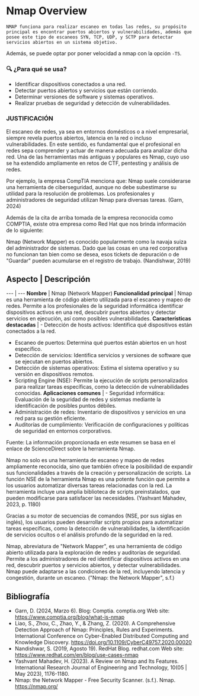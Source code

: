 # Nmap Overview


```
NMAP funciona para realizar escaneo en todas las redes, su propósito principal es encontrar puertos abiertos y vulnerabilidades, además que posee este tipo de escaneos SYN, TCP, UDP, y SCTP para detectar servicios abiertos en un sistema objetivo.
```

Además, se puede optar por poner velocidad a nmap con la opción `-T5`.

### 🔍 ¿Para qué se usa?
- Identificar dispositivos conectados a una red.
- Detectar puertos abiertos y servicios que están corriendo.
- Determinar versiones de software y sistemas operativos.
- Realizar pruebas de seguridad y detección de vulnerabilidades.

### JUSTIFICACIÓN
El escaneo de redes, ya sea en entornos domésticos o a nivel empresarial, siempre revela puertos abiertos, latencia en la red o incluso vulnerabilidades. En este sentido, es fundamental que el profesional en redes sepa comprender y actuar de manera adecuada para analizar dicha red. Una de las herramientas más antiguas y populares es Nmap, cuyo uso se ha extendido ampliamente en retos de CTF, pentesting y análisis de redes.

Por ejemplo, la empresa CompTIA menciona que: Nmap suele considerarse una herramienta de ciberseguridad, aunque no debe subestimarse su utilidad para la resolución de problemas. Los profesionales y administradores de seguridad utilizan Nmap para diversas tareas. (Garn, 2024)

Además de la cita de arriba tomada de la empresa reconocida como COMPTIA, existe otra empresa como Red Hat que nos brinda información de lo siguiente:

Nmap (Network Mapper) es conocido popularmente como la navaja suiza del administrador de sistemas. Dado que las cosas en una red corporativa no funcionan tan bien como se desea, esos tickets de depuración o de "Guardar" pueden acumularse en el registro de trabajo. (Nandishwar, 2019)

## Aspecto | Descripción
--- | ---
**Nombre** | Nmap (Network Mapper)
**Funcionalidad principal** | Nmap es una herramienta de código abierto utilizada para el escaneo y mapeo de redes. Permite a los profesionales de la seguridad informática identificar dispositivos activos en una red, descubrir puertos abiertos y detectar servicios en ejecución, así como posibles vulnerabilidades.
**Características destacadas** | - Detección de hosts activos: Identifica qué dispositivos están conectados a la red.  
- Escaneo de puertos: Determina qué puertos están abiertos en un host específico.  
- Detección de servicios: Identifica servicios y versiones de software que se ejecutan en puertos abiertos.  
- Detección de sistemas operativos: Estima el sistema operativo y su versión en dispositivos remotos.  
- Scripting Engine (NSE): Permite la ejecución de scripts personalizados para realizar tareas específicas, como la detección de vulnerabilidades conocidas.
**Aplicaciones comunes** | - Seguridad informática: Evaluación de la seguridad de redes y sistemas mediante la identificación de posibles puntos débiles.  
- Administración de redes: Inventario de dispositivos y servicios en una red para su gestión eficiente.  
- Auditorías de cumplimiento: Verificación de configuraciones y políticas de seguridad en entornos corporativos.

Fuente: La información proporcionada en este resumen se basa en el enlace de ScienceDirect sobre la herramienta Nmap.

Nmap no solo es una herramienta de escaneo y mapeo de redes ampliamente reconocida, sino que también ofrece la posibilidad de expandir sus funcionalidades a través de la creación y personalización de scripts. La función NSE de la herramienta Nmap es una potente función que permite a los usuarios automatizar diversas tareas relacionadas con la red. La herramienta incluye una amplia biblioteca de scripts preinstalados, que pueden modificarse para satisfacer las necesidades. (Yashvant Mahadev, 2023, p. 1180)

Gracias a su motor de secuencias de comandos (NSE, por sus siglas en inglés), los usuarios pueden desarrollar scripts propios para automatizar tareas específicas, como la detección de vulnerabilidades, la identificación de servicios ocultos o el análisis profundo de la seguridad en la red.

Nmap, abreviatura de "Network Mapper", es una herramienta de código abierto utilizada para la exploración de redes y auditorías de seguridad. Permite a los administradores de red identificar dispositivos activos en una red, descubrir puertos y servicios abiertos, y detectar vulnerabilidades. Nmap puede adaptarse a las condiciones de la red, incluyendo latencia y congestión, durante un escaneo. ("Nmap: the Network Mapper", s.f.)

## Bibliografía
- Garn, D. (2024, Marzo 6). Blog: Comptia. comptia.org Web site: https://www.comptia.org/blog/what-is-nmap
- Liao, S., Zhou, C., Zhao, Y., & Zhang, Z. (2020). A Comprehensive Detection Approach of Nmap: Principles, Rules and Experiments. International Conference on Cyber-Enabled Distributed Computing and Knowledge Discovery. https://doi.org/10.1109/CyberC49757.2020.00020
- Nandishwar, S. (2019, Agosto 19). RedHat Blog. redhat.com Web site: https://www.redhat.com/en/blog/use-cases-nmap
- Yashvant Mahadev, H. (2023). A Review on Nmap and Its Features. International Research Journal of Engineering and Technology, 10(05 | May 2023), 1176-1180.
- Nmap: the Network Mapper - Free Security Scanner. (s.f.). Nmap. https://nmap.org/



